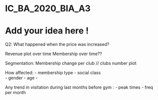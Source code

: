 # IC_BA_2020_BIA_A3
# Add your idea here !




Q2:  What happened when the price was increased?

Revenue plot over time
Membership over time??

Segmentation:
Membership change per club  // clubs number plot

                                                        
How affected: - membership type
              - social class  
              - gender  - age - 

Any trend in visitation during last months before gym : - peak times
                                                        - freq per month
